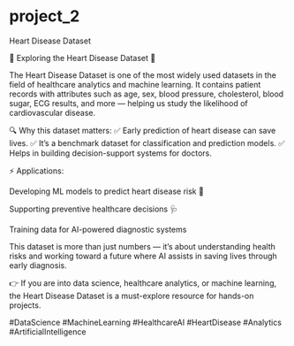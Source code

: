# project_2
Heart Disease Dataset

💓 Exploring the Heart Disease Dataset 💓

The Heart Disease Dataset is one of the most widely used datasets in the field of healthcare analytics and machine learning. It contains patient records with attributes such as age, sex, blood pressure, cholesterol, blood sugar, ECG results, and more — helping us study the likelihood of cardiovascular disease.

🔍 Why this dataset matters:
✅ Early prediction of heart disease can save lives.
✅ It’s a benchmark dataset for classification and prediction models.
✅ Helps in building decision-support systems for doctors.

⚡ Applications:

Developing ML models to predict heart disease risk 🧠

Supporting preventive healthcare decisions 🩺

Training data for AI-powered diagnostic systems

This dataset is more than just numbers — it’s about understanding health risks and working toward a future where AI assists in saving lives through early diagnosis.

👉 If you are into data science, healthcare analytics, or machine learning, the Heart Disease Dataset is a must-explore resource for hands-on projects.

#DataScience #MachineLearning #HealthcareAI #HeartDisease #Analytics #ArtificialIntelligence
